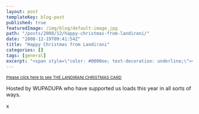 ```yaml
---
layout: post
templateKey: blog-post
published: true
featuredImage: /img/blog/default-image.jpg
path: "/posts/2008/12/happy-christmas-from-landirani/"
date: "2008-12-19T09:41:54Z"
title: "Happy Christmas from Landirani"
categories: []
tags: [general]
excerpt: "<span style=\"color: #0000ee; text-decoration: underline;\"><span style=\"color: #333333; font-size..."
---
```


<span style="color: #0000ee; text-decoration: underline;"><span style="color: #333333; font-size: 11px;">[Please click here to see THE LANDIRANI CHRISTMAS CARD](https://www.wupadupa.com/external/landirani/)</span></span>

Hosted by WUPADUPA who have supported us loads this year in all sorts of ways.

x